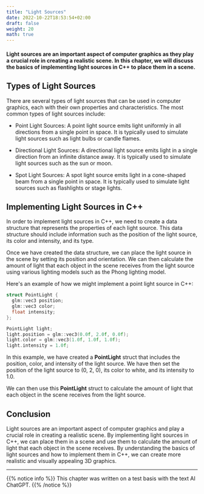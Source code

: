 ```yaml
---
title: "Light Sources"
date: 2022-10-22T18:53:54+02:00
draft: false
weight: 20
math: true
---
```


#### Light sources are an important aspect of computer graphics as they play a crucial role in creating a realistic scene. In this chapter, we will discuss the basics of implementing light sources in C++ to place them in a scene.

## Types of Light Sources
There are several types of light sources that can be used in computer graphics, each with their own properties and characteristics. The most common types of light sources include:

- Point Light Sources: A point light source emits light uniformly in all directions from a single point in space. It is typically used to simulate light sources such as light bulbs or candle flames.

- Directional Light Sources: A directional light source emits light in a single direction from an infinite distance away. It is typically used to simulate light sources such as the sun or moon.

- Spot Light Sources: A spot light source emits light in a cone-shaped beam from a single point in space. It is typically used to simulate light sources such as flashlights or stage lights.

## Implementing Light Sources in C++
In order to implement light sources in C++, we need to create a data structure that represents the properties of each light source. This data structure should include information such as the position of the light source, its color and intensity, and its type.

Once we have created the data structure, we can place the light source in the scene by setting its position and orientation. We can then calculate the amount of light that each object in the scene receives from the light source using various lighting models such as the Phong lighting model.

Here's an example of how we might implement a point light source in C++:
```cpp
struct PointLight {
  glm::vec3 position;
  glm::vec3 color;
  float intensity;
};

PointLight light;
light.position = glm::vec3(0.0f, 2.0f, 0.0f);
light.color = glm::vec3(1.0f, 1.0f, 1.0f);
light.intensity = 1.0f;
```
In this example, we have created a **PointLight** struct that includes the position, color, and intensity of the light source. We have then set the position of the light source to (0, 2, 0), its color to white, and its intensity to 1.0.

We can then use this **PointLight** struct to calculate the amount of light that each object in the scene receives from the light source.

## Conclusion
Light sources are an important aspect of computer graphics and play a crucial role in creating a realistic scene. By implementing light sources in C++, we can place them in a scene and use them to calculate the amount of light that each object in the scene receives. By understanding the basics of light sources and how to implement them in C++, we can create more realistic and visually appealing 3D graphics.

---

{{% notice info %}}
This chapter was written on a test basis with the text AI ChatGPT.
{{% /notice %}}
